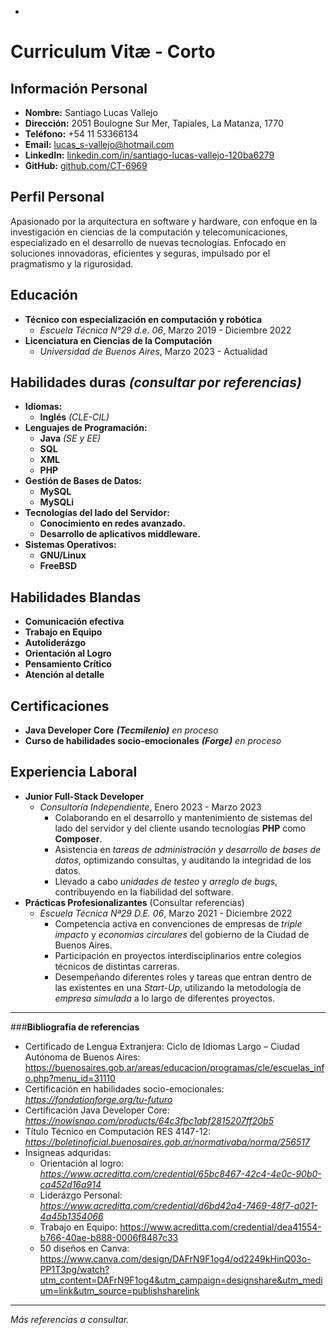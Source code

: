 -
# Curriculum Vitæ - Corto
## **Información Personal**
- **Nombre:** Santiago Lucas Vallejo
- **Dirección:** 2051 Boulogne Sur Mer, Tapiales, La Matanza, 1770
- **Teléfono:** +54 11 53366134
- **Email:** lucas_s-vallejo@hotmail.com
- **LinkedIn:** [linkedin.com/in/santiago-lucas-vallejo-120ba6279](https://www.linkedin.com/in/santiago-lucas-vallejo-120ba6279/ )
- **GitHub:** [github.com/CT-6969](https://github.com/CT-6969)
## **Perfil Personal**
Apasionado por la arquitectura en software y hardware, con enfoque en la investigación en ciencias de la computación y telecomunicaciones, especializado en el desarrollo de nuevas tecnologías. Enfocado en soluciones innovadoras, eficientes y seguras, impulsado por el pragmatismo y la rigurosidad. 
## **Educación**
- **Técnico con especialización en computación y robótica**
  - _Escuela Técnica N°29 d.e. 06_, Marzo 2019 - Diciembre 2022 
- **Licenciatura en Ciencias de la Computación**
  - _Universidad de Buenos Aires_, Marzo 2023 - Actualidad
## **Habilidades duras** *(consultar por referencias)*
- **Idiomas:**
  - **Inglés** *(CLE-CIL)*
- **Lenguajes de Programación:**
  - **Java** *(SE y EE)*
  - **SQL**
  - **XML**
  - **PHP**
- **Gestión de Bases de Datos:**
  - **MySQL**
  - **MySQLi**
- **Tecnologías del lado del Servidor:**
  - **Conocimiento en redes avanzado.**
  - **Desarrollo de aplicativos middleware.**
- **Sistemas Operativos:**
  - **GNU/Linux**
  - **FreeBSD**
## **Habilidades Blandas**
- **Comunicación efectiva**
- **Trabajo en Equipo**
- **Autoliderázgo**
- **Orientación al Logro**
- **Pensamiento Crítico**
- **Atención al detalle**
## **Certificaciones**
- **Java Developer Core**  **_(Tecmilenio)_** *en proceso*
- **Curso de habilidades socio-emocionales** **_(Forge)_** *en proceso*
## **Experiencia Laboral**
- **Junior Full-Stack Developer**
  - _Consultoría Independiente_, Enero 2023 - Marzo 2023
    - Colaborando en el desarrollo y mantenimiento de sistemas del lado del       servidor y del cliente usando tecnologías **PHP** como **Composer**.
    - Asistencia en _tareas de administración y desarrollo de bases de datos_, optimizando consultas, y auditando la integridad de los datos.
    - Llevado a cabo _unidades de testeo_ y _arreglo de bugs_, contribuyendo en la fiabilidad del software.
- **Prácticas Profesionalizantes** (Consultar referencias)
  - _Escuela Técnica Nª29 D.E. 06_, Marzo 2021 - Diciembre 2022
    - Competencia activa en convenciones de empresas de _triple impacto_ y _economías circulares_ del gobierno de la Ciudad de Buenos Aires.
    - Participación en proyectos interdisciplinarios entre colegios técnicos de distintas carreras.
    - Desempeñando diferentes roles y tareas que entran dentro de las existentes en una _Start-Up_, utilizando la metodología de _empresa simulada_ a lo largo de diferentes proyectos.
---
###**Bibliografía de referencias**
- Certificado de Lengua Extranjera: Ciclo de Idiomas Largo – Ciudad Autónoma de Buenos Aires: https://buenosaires.gob.ar/areas/educacion/programas/cle/escuelas_info.php?menu_id=31110 
- Certificación en habilidades socio-emocionales: *https://fondationforge.org/tu-futuro*
- Certificación Java Developer Core: *https://nowisnao.com/products/64c3fbc1abf2815207ff20b5*
- Título Técnico en Computación RES 4147-12: *https://boletinoficial.buenosaires.gob.ar/normativaba/norma/256517*
- Insigneas adquridas: 
  - Orientación al logro: *https://www.acreditta.com/credential/65bc8467-42c4-4e0c-90b0-ca452d16a914*
  - Liderázgo Personal: *https://www.acreditta.com/credential/d6bd42a4-7469-48f7-a021-4a45b1354066*
  - Trabajo en Equipo: https://www.acreditta.com/credential/dea41554-b766-40ae-b888-0006f8487c33
  - 50 diseños en Canva: https://www.canva.com/design/DAFrN9F1og4/od2249kHinQ03o-PP1T3pg/watch?utm_content=DAFrN9F1og4&utm_campaign=designshare&utm_medium=link&utm_source=publishsharelink
---
*Más referencias a consultar.*

